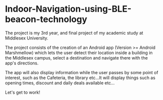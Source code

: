 # Indoor-Navigation-using-BLE-beacon-technology
The project is my 3rd year, and final project of my academic study at Middlesex University. 

The project consists of the creation of an Android app (Version >= Android Marshmellow) which lets the user detect their location inside a building in the Middlesex campus, select a destination and navigate there with the app's directions.

The app will also display information while the user passes by some point of interest, such as the Cafeteria, the library etc...It will display things such as opening times, discount and daily deals available etc...

Let's get to work!
